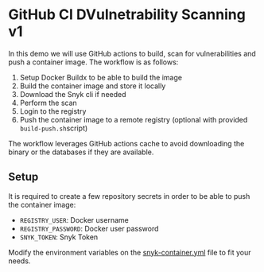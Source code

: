 # GitHub CI DVulnetrability Scanning v1

In this demo we will use GitHub actions to build, scan for vulnerabilities and push a container image.
The workflow is as follows:

1. Setup Docker Buildx to be able to build the image
2. Build the container image and store it locally
3. Download the Snyk cli if needed
4. Perform the scan
5. Login to the registry
6. Push the container image to a remote registry (optional with provided `build-push.sh`script)

The workflow leverages GitHub actions cache to avoid downloading the binary or
the databases if they are available.

## Setup

It is required to create a few repository secrets in order to be able to push the
container image:

* `REGISTRY_USER`: Docker username
* `REGISTRY_PASSWORD`: Docker user password
* `SNYK_TOKEN`: Snyk Token

Modify the environment variables on the [snyk-container.yml](snyk-container.yml) file to fit your needs.
```
